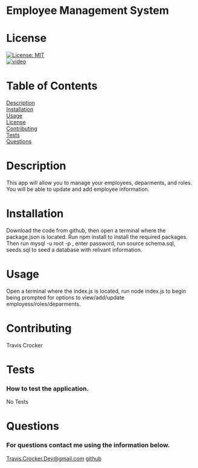 
# Employee Management System
# License
[![License: MIT](https://img.shields.io/badge/License-MIT-yellow.svg)](https://opensource.org/licenses/MIT)<br>
[![video](https://img.youtube.com/vi/d_ABQcLBbwg/0.jpg)](https://www.youtube.com/watch?v=d_ABQcLBbwg)
# Table of Contents
[Description](#description)<br>
[Installation](#installation)<br>
[Usage](#usage)<br>
[License](#license)<br>
[Contributing](#contributing)<br>
[Tests](#tests)<br>
[Questions](#questions)<br>
# Description
This app will allow you to manage your employees, deparments, and roles. You will be able to update and add employee information.
# Installation
Download the code from github, then open a terminal where the package.json is located. Run npm install to install the required packages.
Then run mysql -u root -p , enter password, run source schema.sql, seeds.sql to seed a database with relivant information.
# Usage
Open a terminal where the index.js is located, run node index.js to begin being prompted for options to view/add/update employess/roles/deparments.
# Contributing
Travis Crocker
# Tests
### How to test the application.
No Tests
# Questions
### For questions contact me using the information below.
Travis.Crocker.Dev@gmail.com [github](https://Github.com/tmcrocker89)
